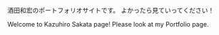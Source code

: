 酒田和宏のポートフォリオサイトです。
よかったら見ていってください！

Welcome to Kazuhiro Sakata page!
Please look at my Portfolio page.